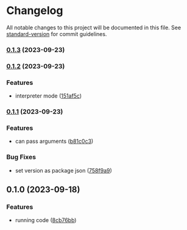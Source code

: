 # Changelog

All notable changes to this project will be documented in this file. See [standard-version](https://github.com/conventional-changelog/standard-version) for commit guidelines.

### [0.1.3](https://github.com/owfdr/pepl/compare/v0.1.2...v0.1.3) (2023-09-23)

### [0.1.2](https://github.com/owfdr/pepl/compare/v0.1.1...v0.1.2) (2023-09-23)


### Features

* interpreter mode ([151af5c](https://github.com/owfdr/pepl/commit/151af5cda9e79a8636d9ff51fd2af48f46838e5f))

### [0.1.1](https://github.com/owfdr/pepl/compare/v0.1.0...v0.1.1) (2023-09-23)


### Features

* can pass arguments ([b81c0c3](https://github.com/owfdr/pepl/commit/b81c0c3a3b94070352ef71824787795c16ef6d9f))


### Bug Fixes

* set version as package json ([758f9a9](https://github.com/owfdr/pepl/commit/758f9a90dd92dbc8163ea63676a847bf9d1bf1c4))

## 0.1.0 (2023-09-18)


### Features

* running code ([8cb76bb](https://github.com/owfdr/pepl/commit/8cb76bbd56d4352f7ef0badbdab39b06cb92805a))
